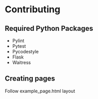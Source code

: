 # Contributing

## Required Python Packages
- Pylint
- Pytest
- Pycodestyle
- Flask
- Waitress

## Creating pages
Follow example_page.html layout
